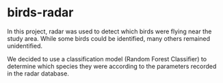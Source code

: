# birds-radar

In this project, radar was used to detect which birds were flying near the study area. While some birds could be identified, many others remained unidentified. 

We decided to use a classification model (Random Forest Classifier) to determine which species they were according to the parameters recorded in the radar database. 
